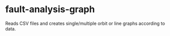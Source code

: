 # fault-analysis-graph
Reads CSV files and creates single/multiple orbit or line graphs according to data.
